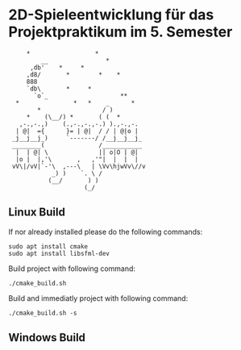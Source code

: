 # 2D-Spieleentwicklung für das Projektpraktikum im 5. Semester



         *                  *
             __                *
          ,db'    *     *
         ,d8/       *        *    *
         888
         `db\       *     *
           `o`_                    **
      *               *   *    _      *
            *                 / )
         *    (\__/) *       ( (  *
       ,-.,-.,)    (.,-.,-.,-.) ).,-.,-.
      | @|  ={      }= | @|  / / | @|o |
     _j__j__j_)     `-------/ /__j__j__j_
     ________(               /___________
      |  | @| \              || o|O | @|
      |o |  |,'\       ,   ,'"|  |  |  |  
     vV\|/vV|`-'\  ,---\   | \Vv\hjwVv\//v
                _) )    `. \ /
               (__/       ) )
                         (_/


## Linux Build
If nor already installed please do the following commands:

```
sudo apt install cmake
sudo apt install libsfml-dev
```

Build project with following command:
```
./cmake_build.sh
```

Build and immediatly project with following command:
```
./cmake_build.sh -s
```



## Windows Build
